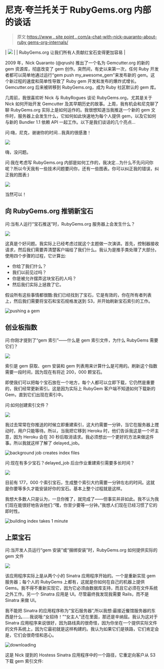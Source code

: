 # 尼克·夸兰托关于 RubyGems.org 内部的谈话

> 原文:[https://www . site point . com/a-chat-with-nick-quaranto-about-ruby gems-org-internals/](https://www.sitepoint.com/a-chat-with-nick-quaranto-about-rubygems-org-internals/)

| ![](../Images/1cbd17fe9497a1b5dc7e00384f797d6e.png) |
| RubyGems.org 让我们所有人贡献红宝石变得更加容易
 |

2009 年，Nick Quaranto (@qrush) 推出了一个名为 Gemcutter.org 的新的 gem 资源库，彻底改变了 gem 创作。突然间，有史以来第一次，任何 Ruby 开发者都可以简单地通过运行“gem push my_awesome_gem”来发布新的 gem。这个新过程的速度和简单性导致了 Ruby gem 开发和发布的爆炸式增长。Gemcutter.org 后来被转移到 RubyGems.org，成为 Ruby 社区默认的 gem 库。

几周前，我很喜欢听 Nick 与 RubyRogues 谈论 RubyGems.org，尤其是关于 Nick 如何开始开发 Gemcutter 及其早期历史的故事。上周，我有机会和尼克聊了聊 RubyGems.org 实际上是如何运作的。我很想知道当我推送一个新的 gem 文件时，服务器上会发生什么，它如何如此快速地为每个人提供 gem，以及它如何与新的 Bundler 1.1 依赖 API 一起工作。以下是我们谈话的几个亮点…

问:嗨，尼克，谢谢你的时间…我真的很感激！

![](../Images/03a4477d59730fd162d65fc2c998530d.png)

嗨，没问题。

问:我在考虑写 RubyGems.org 内部是如何工作的，我决定…为什么不先问问你呢？所以今天我有一些技术问题要问你，还有一些图表。你可以纠正我的错误，纠正我的图表:)

![](../Images/03a4477d59730fd162d65fc2c998530d.png)

当然可以！

## 向 RubyGems.org 推销新宝石

问:当有人运行“宝石推送”时，RubyGems.org 服务器上会发生什么？

![](../Images/03a4477d59730fd162d65fc2c998530d.png)

这真是个好问题。我实际上已经考虑过就这个主题做一次演讲。首先，控制器接收请求，然后我们需要弄清楚客户端给了我们什么。我认为是推手类处理了大部分。使用四个步骤的过程，它计算出:

*   你给了我们什么？
*   我们以前见过吗？
*   你是被允许摆弄这块宝石的人吗？
*   然后我们实际上拯救了它。

假设所有这些事情都很酷:我们已经找到了宝石，它是有效的，你在所有者列表上，然后我们需要将宝石和宝石规格发送到 S3，并开始刷新宝石索引的工作。

![pushing a gem](../Images/389af3ccd9d794fed4c17c2e72da6f9b.png)

## 创业板指数

问:你刚才提到了“gem 索引”——什么是 gem 索引文件，为什么 RubyGems 需要它们？

![](../Images/03a4477d59730fd162d65fc2c998530d.png)

索引是 gem 获取、gem 安装和 gem 列表用来计算什么是可用的。刷新这个指数需要一段时间，因为现在有将近 200，000 颗宝石。

即使我们可以把每个宝石放在一个地方，每个人都可以立即下载，它仍然是重要的，我们经常更新索引。这是因为实际上 RubyGem 客户端不知道如何下载新的 Gem，直到它们出现在索引中。

问:如何创建索引文件？

![](../Images/03a4477d59730fd162d65fc2c998530d.png)

我过去常常在你推送的时候立即重建索引，这大约需要一分钟，当它在服务器上搅动时，用户只能等待。所以，当我把它移到 Heroku 时，他们告诉我这是一个坏主意，因为 Heroku 会在 30 秒后取消请求。我必须想出一个更好的方法来做这件事。所以我就这样了解了 delayed_job。

![background job creates index files](../Images/b82dd184525a476ba993762bec9d67e2.png)

问:现在有多少宝石？delayed_job 后台作业重建索引需要多长时间？

![](../Images/03a4477d59730fd162d65fc2c998530d.png)

目前有 177，000 个索引宝石，生成整个索引大约需要一分钟左右的时间。这就是你要等多久才能安装好你的宝石。基本上整个过程就是这样。

我想大多数人只是认为，一旦你推了，就完成了——但事实并非如此。我不认为我们现在能很好地告诉他们:“嘿，你至少要等一分钟。”我想人们现在已经习惯了它的即时性。

![building index takes 1 minute](../Images/4f7d406d8dc38f9ab7d3d1e226a95f36.png)

## 上菜宝石

问:当开发人员运行“gem 安装”或“捆绑安装”时，RubyGems.org 如何提供实际的 gem 文件

![](../Images/03a4477d59730fd162d65fc2c998530d.png)

该应用程序实际上是从两个小的 Sinatra 应用程序开始的。一个是重新实现 gem 服务器；每个人的 RubyGems 上都有，这就是你如何在自己的机器上提供 Gems。我不得不重新实现它，因为它必须由数据库支持，而且它必须在文件系统之外工作。另一个 Sinatra 应用是 UI。尽管最终我发现我需要 Rails，而不是 Sinatra 来做 UI。

我不能把 Sinatra 的应用程序称为“宝石服务器”,所以我想:最接近餐馆服务器的东西是什么……我说哦:“女招待！”“女主人”还在里面，那还是辛纳屈。我认为这对于 Sinatra 应用程序来说很好，因为路线真的很奇怪，因为你坐在一个提供实际文件的文件系统上，因为它最初就是这样构建的。我认为如果它们是铁路，它们肯定会是，它们会很奇怪和恶心。

![downloading](../Images/ae88439404d1a45d73a254f010101fe6.png)

这是 Nick 提到的 Hostess Sinatra 应用程序中的一个路径，它重定向客户从 S3 下载 gem 索引文件: